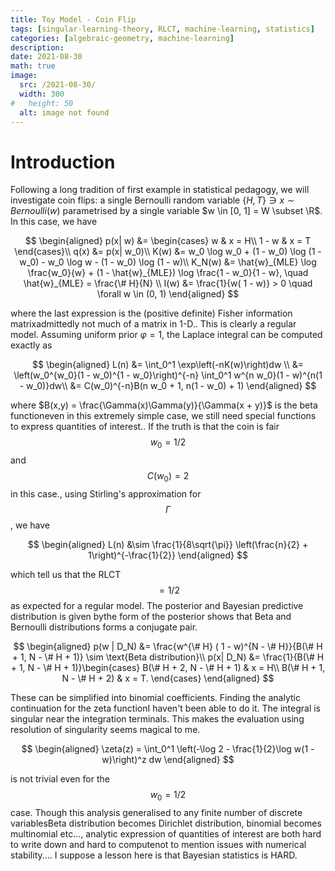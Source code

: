 ```yaml
---
title: Toy Model - Coin Flip
tags: [singular-learning-theory, RLCT, machine-learning, statistics]
categories: [algebraic-geometry, machine-learning]
description: 
date: 2021-08-30
math: true
image: 
  src: /2021-08-30/
  width: 300
#   height: 50
  alt: image not found
---
```


# Introduction

Following a long tradition of first example in statistical pedagogy, we
will investigate coin flips: a single Bernoulli random variable $\{H, T\} \ni x \sim Bernoulli(w)$ parametrised by a single variable $w \in [0, 1] = W \subset \R$. In this case, we have 

$$
\begin{aligned}
    p(x| w) &= \begin{cases}
        w & x = H\\
        1 - w & x = T
    \end{cases}\\
    q(x) &= p(x| w_0)\\    
    K(w) &= w_0 \log w_0 + (1 - w_0) \log (1 - w_0) - w_0 \log w - (1 - w_0) \log (1 - w)\\
    K_N(w) &= \hat{w}_{MLE} \log \frac{w_0}{w} + (1 - \hat{w}_{MLE}) \log \frac{1 - w_0}{1 - w}, \quad \hat{w}_{MLE} = \frac{\# H}{N} \\
    I(w) &= \frac{1}{w( 1 - w)} > 0 \quad \forall w \in (0, 1)
\end{aligned}    
$$

where the last expression is the (positive definite) Fisher information matrix<span sidenote>admittedly not much of a matrix in 1-D.</span>. This is clearly a regular model. Assuming uniform prior $\varphi = 1$, the Laplace integral can be computed exactly as

$$
\begin{aligned}
    L(n) 
    &= \int_0^1 \exp\left(-nK(w)\right)dw \\
    &= \left(w_0^{w_0}(1 - w_0)^{1 - w_0}\right)^{-n} \int_0^1 w^{n w_0}(1 - w)^{n(1 - w_0)}dw\\
    &= C(w_0)^{-n}B(n w_0 + 1, n(1 - w_0) + 1)
\end{aligned}
$$

where $B(x,y) = \frac{\Gamma(x)\Gamma(y)}{\Gamma(x + y)}$ is the beta function<span sidenote>even in this extremely simple case, we still need special functions to express quantities of interest.</span>. If the truth is that the coin is fair<span sidenote>$$w_0 = 1/2$$ and $$C(w_0) = 2$$ in this case.</span>, using Stirling's approximation for $$\Gamma$$, we have 

$$
\begin{aligned}
    L(n) 
    &\sim \frac{1}{8\sqrt{\pi}} \left(\frac{n}{2} + 1\right)^{-\frac{1}{2}}
\end{aligned}
$$

which tell us that the RLCT $$= 1/2$$ as expected for a regular model. The posterior and Bayesian predictive distribution is given by<span sidenote>the form of the posterior shows that Beta and Bernoulli distributions forms a conjugate pair.</span>

$$
\begin{aligned}
    p(w | D_N) &= \frac{w^{\# H} ( 1 - w)^{N - \# H}}{B(\# H + 1, N - \# H + 1)} \sim \text{Beta distribution}\\
    p(x| D_N) &= \frac{1}{B(\# H + 1, N - \# H + 1)}\begin{cases}
        B(\# H + 2, N - \# H + 1) & x = H\\
        B(\# H + 1, N - \# H + 2) & x = T. 
    \end{cases}
\end{aligned}
$$ 

These can be simplified into binomial coefficients. Finding the analytic continuation for the zeta function<span sidenote>I haven't been able to do it. The integral is singular near the integration terminals. This makes the evaluation using resolution of singularity seems magical to me.</span>

$$
\begin{aligned}
    \zeta(z) = \int_0^1 \left(-\log 2 - \frac{1}{2}\log w(1 - w)\right)^z dw
\end{aligned}
$$

is not trivial even for the $$w_0 = 1/2$$ case. Though this analysis generalised to any finite number of discrete variables<span sidenote>Beta distribution becomes Dirichlet distribution, binomial becomes multinomial etc\...</span>, analytic expression of quantities of interest are both hard to write down and hard to compute<span sidenote>not to mention issues with numerical stability...</span>. I suppose a lesson here is that Bayesian
statistics is HARD.



[^9]: admittedly not much of a matrix in 1-D.

[^10]: even in this extremely simple case, we still need special
    functions to express quantities of interest.

[^11]: $$w_0 = 1/2$$ and $$C(w_0) = 2$$ in this case.

[^12]: the form of the posterior shows that Beta and Bernoulli
    distributions forms a conjugate pair.

[^13]: I haven't been able to do it. The integral is singular near the
    integration terminals. This makes the evaluation using resolution of
    singularity seems magical to me.

[^14]: Beta distribution becomes Dirichlet distribution, binomial
    becomes multinomial etc\...

[^15]: not to mention issues with numerical stability\...

[^16]: Volume of $$d$$-dimensional ball with radius $$r$$ is given by
    $$\frac{\pi^{\frac{d}{2}}}{\Gamma(\frac{n}{2} + 1)}r^d$$.
